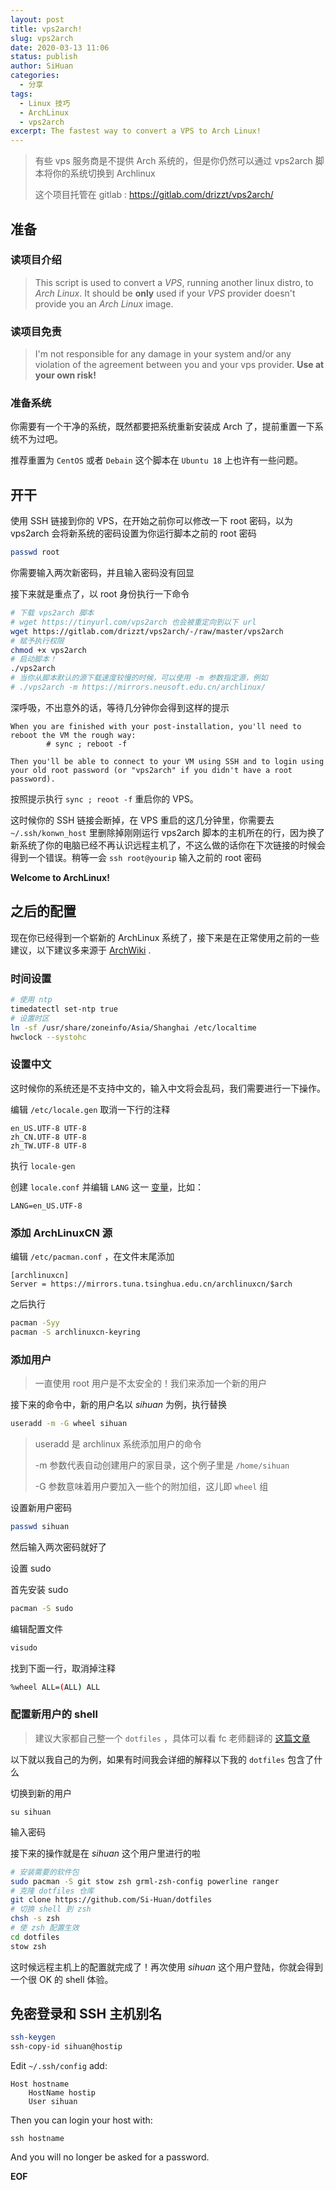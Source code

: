 ```yaml
---
layout: post
title: vps2arch!
slug: vps2arch
date: 2020-03-13 11:06
status: publish
author: SiHuan
categories: 
  - 分享
tags: 
  - Linux 技巧
  - ArchLinux
  - vps2arch
excerpt: The fastest way to convert a VPS to Arch Linux!
---
```


> 有些 vps 服务商是不提供 Arch 系统的，但是你仍然可以通过 vps2arch 脚本将你的系统切换到 Archlinux  
>
> 这个项目托管在 gitlab : https://gitlab.com/drizzt/vps2arch/

## 准备

### 读项目介绍

> This script is used to convert a *VPS*, running another linux distro, to *Arch Linux*.
>  It should be **only** used if your *VPS* provider doesn't provide you an *Arch Linux* image.

### 读项目免责

> I'm not responsible for any damage in your system and/or any violation of the agreement between you and your vps provider.
>  **Use at your own risk!**

### 准备系统

你需要有一个干净的系统，既然都要把系统重新安装成 Arch 了，提前重置一下系统不为过吧。

推荐重置为 `CentOS` 或者 `Debain` 这个脚本在 `Ubuntu 18` 上也许有一些问题。

## 开干

使用 SSH 链接到你的 VPS，在开始之前你可以修改一下 root 密码，以为 vps2arch 会将新系统的密码设置为你运行脚本之前的 root 密码

```bash
passwd root
```

你需要输入两次新密码，并且输入密码没有回显

接下来就是重点了，以 root 身份执行一下命令

```bash
# 下载 vps2arch 脚本
# wget https://tinyurl.com/vps2arch 也会被重定向到以下 url
wget https://gitlab.com/drizzt/vps2arch/-/raw/master/vps2arch
# 赋予执行权限
chmod +x vps2arch
# 启动脚本！
./vps2arch
# 当你从脚本默认的源下载速度较慢的时候，可以使用 -m 参数指定源，例如
# ./vps2arch -m https://mirrors.neusoft.edu.cn/archlinux/
```

深呼吸，不出意外的话，等待几分钟你会得到这样的提示

```
When you are finished with your post-installation, you'll need to reboot the VM the rough way:
		# sync ; reboot -f

Then you'll be able to connect to your VM using SSH and to login using your old root password (or "vps2arch" if you didn't have a root password).
```

按照提示执行 `sync ; reoot -f` 重启你的 VPS。

这时候你的 SSH 链接会断掉，在 VPS 重启的这几分钟里，你需要去 `~/.ssh/konwn_host` 里删除掉刚刚运行 vps2arch 脚本的主机所在的行，因为换了新系统了你的电脑已经不再认识远程主机了，不这么做的话你在下次链接的时候会得到一个错误。稍等一会 `ssh root@yourip` 输入之前的 root 密码

**Welcome to ArchLinux!**

## 之后的配置

现在你已经得到一个崭新的 ArchLinux 系统了，接下来是在正常使用之前的一些建议，以下建议多来源于 [ArchWiki](https://wiki.archlinux.org/index.php/Installation_guide) .

### 时间设置

```bash
# 使用 ntp
timedatectl set-ntp true
# 设置时区
ln -sf /usr/share/zoneinfo/Asia/Shanghai /etc/localtime
hwclock --systohc
```

### 设置中文

这时候你的系统还是不支持中文的，输入中文将会乱码，我们需要进行一下操作。

编辑 `/etc/locale.gen` 取消一下行的注释

```
en_US.UTF-8 UTF-8
zh_CN.UTF-8 UTF-8
zh_TW.UTF-8 UTF-8
```

执行 `locale-gen`

创建 `locale.conf` 并编辑 `LANG` 这一 [变量](https://wiki.archlinux.org/index.php/Variable)，比如：

```
LANG=en_US.UTF-8
```



### 添加 ArchLinuxCN 源

编辑 `/etc/pacman.conf` ，在文件末尾添加

```
[archlinuxcn]
Server = https://mirrors.tuna.tsinghua.edu.cn/archlinuxcn/$arch
```

之后执行

```bash
pacman -Syy
pacman -S archlinuxcn-keyring
```

### 添加用户

> 一直使用 root 用户是不太安全的！我们来添加一个新的用户

接下来的命令中，新的用户名以 *sihuan* 为例，执行替换

```bash
useradd -m -G wheel sihuan
```

>useradd 是 archlinux 系统添加用户的命令
>
>-m 参数代表自动创建用户的家目录，这个例子里是 `/home/sihuan`
>
>-G 参数意味着用户要加入一些个的附加组，这儿即 `wheel` 组

设置新用户密码

```bash
passwd sihuan
```

然后输入两次密码就好了

设置 sudo

首先安装 sudo

```bash
pacman -S sudo
```

编辑配置文件

```bash
visudo
```

找到下面一行，取消掉注释

```bash
%wheel ALL=(ALL) ALL
```

### 配置新用户的 shell

> 建议大家都自己整一个 `dotfiles` ，具体可以看 fc 老师翻译的 [这篇文章](https://farseerfc.me/using-gnu-stow-to-manage-your-dotfiles.html)

以下就以我自己的为例，如果有时间我会详细的解释以下我的 `dotfiles` 包含了什么

切换到新的用户

```
su sihuan
```

输入密码

接下来的操作就是在 *sihuan* 这个用户里进行的啦

```bash
# 安装需要的软件包
sudo pacman -S git stow zsh grml-zsh-config powerline ranger
# 克隆 dotfiles 仓库
git clone https://github.com/Si-Huan/dotfiles
# 切换 shell 到 zsh
chsh -s zsh
# 使 zsh 配置生效
cd dotfiles
stow zsh
```

这时候远程主机上的配置就完成了！再次使用 *sihuan* 这个用户登陆，你就会得到一个很 OK 的 shell 体验。

## 免密登录和 SSH 主机别名

```bash
ssh-keygen
ssh-copy-id sihuan@hostip
```

Edit `~/.ssh/config` add:

```
Host hostname
    HostName hostip
    User sihuan
```

Then you can login your host with:

```
ssh hostname
```

And you will no longer be asked for a password.


**EOF**